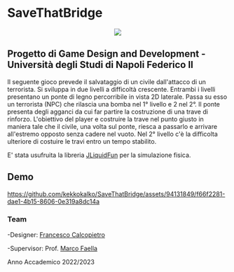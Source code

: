 # SaveThatBridge

<p align= "center">
<img src=https://github.com/kekkokalko/SaveThatBridge/assets/94131849/8cbf75b9-9bf1-4038-9812-33c050b4ade2>


## Progetto di Game Design and Development - Università degli Studi di Napoli Federico II

Il seguente gioco prevede il salvataggio di un civile dall'attacco di un terrorista. 
Si sviluppa in due livelli a difficoltà crescente.
Entrambi i livelli presentano un ponte di legno percorribile in vista 2D laterale. 
Passa su esso un terrorista (NPC) che rilascia una bomba nel 1° livello e 2 nel 2°.
Il ponte presenta degli agganci da cui far partire la costruzione di una trave di rinforzo. 
L'obiettivo del player e costruire la trave nel punto giusto in maniera tale che il civile,
una volta sul ponte, riesca a passarlo e arrivare all'estremo opposto senza cadere nel vuoto.
Nel 2° livello c'è la difficolta ulteriore di costuire le travi entro un tempo stabilito.

E' stata usufruita la libreria [JLiquidFun](https://github.com/mfaella/JLiquidFun) per la simulazione fisica.

## Demo
https://github.com/kekkokalko/SaveThatBridge/assets/94131849/f66f2281-dae1-4b15-8606-0e319a8dc14a


### Team
-Designer: [Francesco Calcopietro](https://github.com/kekkokalko)

-Supervisor: Prof. [Marco Faella](https://github.com/mfaella)

Anno Accademico 2022/2023


